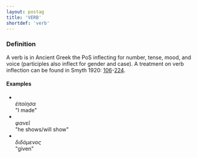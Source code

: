 ```yaml
---
layout: postag
title: 'VERB'
shortdef: 'verb'
---
```


### Definition

A verb is in Ancient Greek the PoS inflecting for number, tense, mood, and voice (participles also inflect for gender and case).
A treatment on verb inflection can be found in Smyth 1920: <a href="http://www.perseus.tufts.edu/hopper/text?doc=Smyth+grammar+355&fromdoc=Perseus%3Atext%3A1999.04.0007" target="_blank">106</a>-<a href="http://www.perseus.tufts.edu/hopper/text?doc=Smyth+grammar+821&fromdoc=Perseus%3Atext%3A1999.04.0007" target="_blank">224</a>.

#### Examples

* <br>_ἐποίησα_</br> "I made"
* <br>_φανεῖ_</br> "he shows/will show"
* <br>_διδόμενος_</br> "given"



